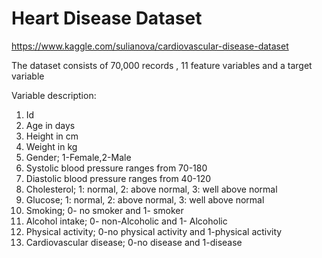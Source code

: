 # Heart Disease Dataset
https://www.kaggle.com/sulianova/cardiovascular-disease-dataset

The dataset consists of 70,000 records , 11 feature variables  and a target variable

Variable description:
 
1.	Id
2.	Age in days
3.	Height in cm
4.	Weight in kg
5.	Gender; 1-Female,2-Male
6.	Systolic blood pressure ranges from 70-180
7.	Diastolic blood pressure ranges from 40-120
8.	Cholesterol; 1: normal, 2: above normal, 3: well above normal 
9.	Glucose; 1: normal, 2: above normal, 3: well above normal 
10.	Smoking; 0- no smoker and 1- smoker
11.	Alcohol intake; 0- non-Alcoholic and 1- Alcoholic
12.	Physical activity; 0-no physical activity and 1-physical activity
13.	Cardiovascular disease; 0-no disease and 1-disease
